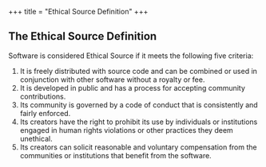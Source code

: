 +++
title = "Ethical Source Definition"
+++

## The Ethical Source Definition

Software is considered Ethical Source if it meets the following five criteria:

1. It is freely distributed with source code and can be combined or used in conjunction with other software without a royalty or fee.
1. It is developed in public and has a process for accepting community contributions.
1. Its community is governed by a code of conduct that is consistently and fairly enforced.
1. Its creators have the right to prohibit its use by individuals or institutions engaged in human rights violations or other practices they deem unethical.
1. Its creators can solicit reasonable and voluntary compensation from the communities or institutions that benefit from the software.
